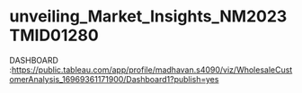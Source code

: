 # unveiling_Market_Insights_NM2023TMID01280


DASHBOARD :https://public.tableau.com/app/profile/madhavan.s4090/viz/WholesaleCustomerAnalysis_16969361171900/Dashboard1?publish=yes
